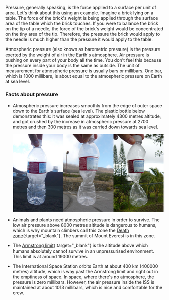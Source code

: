Pressure, generally speaking, is the force applied to a surface per unit of area. Let's think about this using an example. Imagine a brick lying on a table. The force of the brick's weight is being applied through the surface area of the table which the brick touches. If you were to balance the brick on the tip of a needle, the force of the brick's weight would be concentrated on the tiny area of the tip. Therefore, the pressure the brick would apply to the needle is much higher than the pressure it would apply to the table.

Atmospheric pressure (also known as barometric pressure) is the pressure exerted by the weight of air in the Earth's atmosphere. Air pressure is pushing on every part of your body all the time. You don't feel this because the pressure inside your body is the same as outside. The unit of measurement for atmospheric pressure is usually bars or millibars. One bar, which is 1000 millibars, is about equal to the atmospheric pressure on Earth at sea level.

### Facts about pressure

- Atmospheric pressure increases smoothly from the edge of outer space down to the Earth's surface (sea level). The plastic bottle below demonstrates this: it was sealed at approximately 4300 metres altitude, and got crushed by the increase in atmospheric pressure at 2700 metres and then 300 metres as it was carried down towards sea level.

    ![](images/bottle.jpg)

- Animals and plants need atmospheric pressure in order to survive. The low air pressure above 8000 metres altitude is dangerous to humans, which is why mountain climbers call this zone the [Death zone](http://simple.wikipedia.org/wiki/Death_zone){:target="_blank"}. The summit of Mount Everest is in this zone.
- The [Armstrong limit](http://en.wikipedia.org/wiki/Armstrong_limit){:target="_blank"} is the altitude above which humans absolutely cannot survive in an unpressurised environment. This limit is at around 19000 metres.
- The International Space Station orbits Earth at about 400 km (400000 metres) altitude, which is way past the Armstrong limit and right out in the emptiness of space. In space, where there's no atmosphere, the pressure is zero millibars. However, the air pressure inside the ISS is maintained at about 1013 millibars, which is nice and comfortable for the crew.


